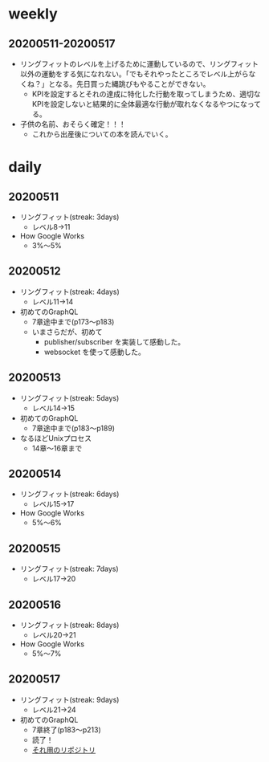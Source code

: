 # weekly
## 20200511-20200517
* リングフィットのレベルを上げるために運動しているので、リングフィット以外の運動をする気になれない。「でもそれやったところでレベル上がらなくね？」となる。先日買った縄跳びもやることができない。
  * KPIを設定するとそれの達成に特化した行動を取ってしまうため、適切なKPIを設定しないと結果的に全体最適な行動が取れなくなるやつになってる。
* 子供の名前、おそらく確定！！！
  * これから出産後についての本を読んでいく。

# daily
## 20200511
* リングフィット(streak: 3days)
  * レベル8→11
* How Google Works
  * 3%〜5%

## 20200512
* リングフィット(streak: 4days)
  * レベル11→14
* 初めてのGraphQL
  * 7章途中まで(p173〜p183)
  * いまさらだが、初めて
    * publisher/subscriber を実装して感動した。
    * websocket を使って感動した。

## 20200513
* リングフィット(streak: 5days)
  * レベル14→15
* 初めてのGraphQL
  * 7章途中まで(p183〜p189)
* なるほどUnixプロセス
  * 14章〜16章まで

## 20200514
* リングフィット(streak: 6days)
  * レベル15→17
* How Google Works
  * 5%〜6%

## 20200515
* リングフィット(streak: 7days)
  * レベル17→20

## 20200516
* リングフィット(streak: 8days)
  * レベル20→21
* How Google Works
  * 5%〜7%

## 20200517
* リングフィット(streak: 9days)
  * レベル21→24
* 初めてのGraphQL
  * 7章終了(p183〜p213)
  * 読了！
  * [それ用のリポジトリ](https://github.com/longtime1116/graphql_sandbox/tree/master/learning_graphql)
